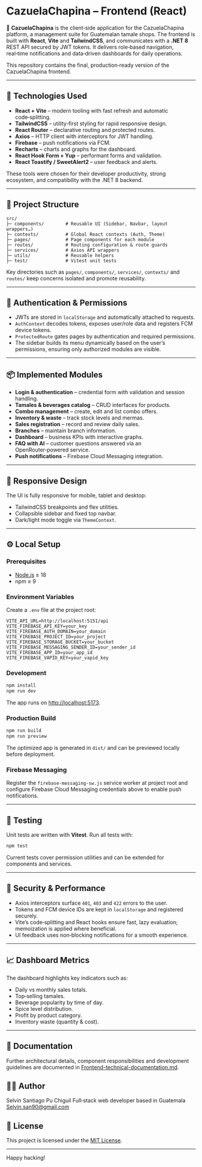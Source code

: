 # CazuelaChapina – Frontend (React)

🥘 **CazuelaChapina** is the client‑side application for the CazuelaChapina platform, a management suite for Guatemalan tamale shops. The frontend is built with **React**, **Vite** and **TailwindCSS**, and communicates with a **.NET 8** REST API secured by JWT tokens. It delivers role‑based navigation, real‑time notifications and data‑driven dashboards for daily operations.

This repository contains the final, production‑ready version of the CazuelaChapina frontend.

---

## 🚀 Technologies Used

- **React + Vite** – modern tooling with fast refresh and automatic code‑splitting.
- **TailwindCSS** – utility‑first styling for rapid responsive design.
- **React Router** – declarative routing and protected routes.
- **Axios** – HTTP client with interceptors for JWT handling.
- **Firebase** – push notifications via FCM.
- **Recharts** – charts and graphs for the dashboard.
- **React Hook Form + Yup** – performant forms and validation.
- **React Toastify / SweetAlert2** – user feedback and alerts.

These tools were chosen for their developer productivity, strong ecosystem, and compatibility with the .NET 8 backend.

---

## 📁 Project Structure
```
src/
├─ components/        # Reusable UI (Sidebar, Navbar, layout wrappers…)
├─ contexts/          # Global React contexts (Auth, Theme)
├─ pages/             # Page components for each module
├─ routes/            # Routing configuration & route guards
├─ services/          # Axios API wrappers
├─ utils/             # Reusable helpers
├─ test/              # Vitest unit tests
```
Key directories such as `pages/`, `components/`, `services/`, `contexts/` and `routes/` keep concerns isolated and promote reusability.

---

## 🔐 Authentication & Permissions

- JWTs are stored in `localStorage` and automatically attached to requests.
- `AuthContext` decodes tokens, exposes user/role data and registers FCM device tokens.
- `ProtectedRoute` gates pages by authentication and required permissions.
- The sidebar builds its menu dynamically based on the user’s permissions, ensuring only authorized modules are visible.

---

## 📦 Implemented Modules

- **Login & authentication** – credential form with validation and session handling.
- **Tamales & beverages catalog** – CRUD interfaces for products.
- **Combo management** – create, edit and list combo offers.
- **Inventory & waste** – track stock levels and mermas.
- **Sales registration** – record and review daily sales.
- **Branches** – maintain branch information.
- **Dashboard** – business KPIs with interactive graphs.
- **FAQ with AI** – customer questions answered via an OpenRouter‑powered service.
- **Push notifications** – Firebase Cloud Messaging integration.

---

## 📱 Responsive Design

The UI is fully responsive for mobile, tablet and desktop:

- TailwindCSS breakpoints and flex utilities.
- Collapsible sidebar and fixed top navbar.
- Dark/light mode toggle via `ThemeContext`.

---

## ⚙️ Local Setup

### Prerequisites
- [Node.js](https://nodejs.org/) ≥ 18
- npm ≥ 9

### Environment Variables
Create a `.env` file at the project root:
```
VITE_API_URL=http://localhost:5151/api
VITE_FIREBASE_API_KEY=your_key
VITE_FIREBASE_AUTH_DOMAIN=your_domain
VITE_FIREBASE_PROJECT_ID=your_project
VITE_FIREBASE_STORAGE_BUCKET=your_bucket
VITE_FIREBASE_MESSAGING_SENDER_ID=your_sender_id
VITE_FIREBASE_APP_ID=your_app_id
VITE_FIREBASE_VAPID_KEY=your_vapid_key
```

### Development
```bash
npm install
npm run dev
```
The app runs on [http://localhost:5173](http://localhost:5173).

### Production Build
```bash
npm run build
npm run preview
```
The optimized app is generated in `dist/` and can be previewed locally before deployment.

### Firebase Messaging
Register the `firebase-messaging-sw.js` service worker at project root and configure Firebase Cloud Messaging credentials above to enable push notifications.

---

## 🧪 Testing

Unit tests are written with **Vitest**. Run all tests with:
```bash
npm test
```
Current tests cover permission utilities and can be extended for components and services.

---

## 📌 Security & Performance

- Axios interceptors surface `401`, `403` and `422` errors to the user.
- Tokens and FCM device IDs are kept in `localStorage` and registered securely.
- Vite’s code‑splitting and React hooks ensure fast, lazy evaluation; memoization is applied where beneficial.
- UI feedback uses non‑blocking notifications for a smooth experience.

---

## 📈 Dashboard Metrics

The dashboard highlights key indicators such as:

- Daily vs monthly sales totals.
- Top‑selling tamales.
- Beverage popularity by time of day.
- Spice level distribution.
- Profit by product category.
- Inventory waste (quantity & cost).

---

## 📔 Documentation

Further architectural details, component responsibilities and development guidelines are documented in [Frontend-technical-documentation.md](Frontend-technical-documentation.md).

## 👨‍💻 Author

Selvin Santiago Pu Chiguil
Full‑stack web developer based in Guatemala
[Selvin.san90@gmail.com](mailto:Selvin.san90@gmail.com)

## 📄 License

This project is licensed under the [MIT License](LICENSE).

---

Happy hacking!
